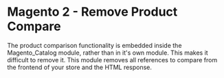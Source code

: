 # Magento 2 - Remove Product Compare
The product comparison functionality is embedded inside the Magento_Catalog module, rather than in it's own module. This makes it difficult to remove it. This module removes all references to compare from the frontend of your store and the HTML response.

